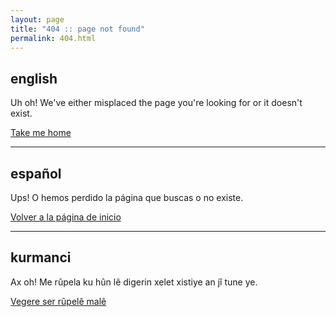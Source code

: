 ```yaml
---
layout: page
title: "404 :: page not found"
permalink: 404.html
---
```



## english

Uh oh! We've either misplaced the page you're looking for or it doesn't exist.

<a href="{{ site.baseurl }}/">Take me home</a>

---

## español

Ups! O hemos perdido la página que buscas o no existe.

<a href="{{ site.baseurl }}/">Volver a la página de inicio</a>

---

## kurmanci

Ax oh! Me rûpela ku hûn lê digerin xelet xistiye an jî tune ye.

<a href="{{ site.baseurl }}/">Vegere ser rûpelê malê</a>
